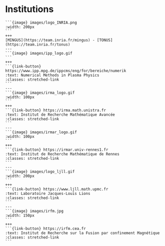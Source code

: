 # Institutions

````{panels}
```{image} images/logo_INRIA.png
:width: 200px
```
+++
[MINGUS](https://team.inria.fr/mingus) - [TONUS](https://team.inria.fr/tonus)
---
```{image} images/ipp_logo.gif
```
+++
```{link-button} https://www.ipp.mpg.de/ippcms/eng/for/bereiche/numerik
:text: Numerical Methods in Plasma Physics
:classes: stretched-link
```
---
```{image} images/irma_logo.gif
:width: 100px
```
+++
```{link-button} https://irma.math.unistra.fr
:text: Institut de Recherche Mathématique Avancée
:classes: stretched-link
```
---
```{image} images/irmar_logo.gif
:width: 100px
```
+++
```{link-button} https://irmar.univ-rennes1.fr
:text: Institut de Recherche Mathématique de Rennes
:classes: stretched-link
```
---
```{image} images/logo_ljll.gif
:width: 200px 
```
+++
```{link-button} https://www.ljll.math.upmc.fr
:text: Laboratoire Jacques-Louis Lions
:classes: stretched-link
```
---
```{image} images/irfm.jpg
:width: 150px 
```
+++
```{link-button} https://irfm.cea.fr
:text: Institut de Recherche sur la Fusion par confinement Magnétique
:classes: stretched-link
```
````
